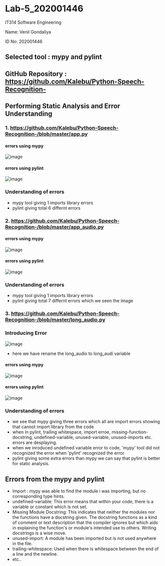 # Lab-5_202001446

 IT314 Software Engineering     
                                                          
Name: Venil Gondaliya
                                                              
ID No: 202001446
## Selected tool :  mypy and pylint
## GitHub Repository : https://github.com/Kalebu/Python-Speech-Recognition-

## Performing Static Analysis and Error Understanding

### 1. https://github.com/Kalebu/Python-Speech-Recognition-/blob/master/app.py
#### errors using mypy
![image](https://user-images.githubusercontent.com/75674810/227481663-8586b878-1c5e-4e97-a729-3210b8991050.png)
#### errors using pylint
![image](https://user-images.githubusercontent.com/75674810/227483208-98465ad6-5b81-4636-b478-e077eb7de89d.png)
### **Understanding of errors**
* mypy tool giving 1 imports library errors
* pylint giving total 6 differnt errors

### 2. https://github.com/Kalebu/Python-Speech-Recognition-/blob/master/app_audio.py
#### errors using mypy
![image](https://user-images.githubusercontent.com/75674810/227481753-fddd20d3-38da-4584-add3-142bc8360246.png)
#### errors using pylint
![image](https://user-images.githubusercontent.com/75674810/227483480-6284805a-cf42-4445-bcaf-baf4fa746ac4.png)
### **Understanding of errors**
* mypy tool giving 1 imports library errors
* pylint giving total 7 differnt errors which we seen the image

### 3. https://github.com/Kalebu/Python-Speech-Recognition-/blob/master/long_audio.py

### **Introducing Error** 
![image](https://user-images.githubusercontent.com/75674810/227483630-04ec6c36-9ff7-4722-a7f8-95ae221b75ed.png)
* here we have rename the long_audio to long_audi variable

#### errors using mypy
![image](https://user-images.githubusercontent.com/75674810/227482980-b348dbc7-c2c8-4a10-a7cc-d9b02b4030a8.png)
#### errors using pylint
![image](https://user-images.githubusercontent.com/75674810/227483534-3e615896-67be-417e-baa0-750a18aad82f.png)
### **Understanding of errors**
* we see that mypy giving three errors which all are import errors showing that cannot import library from the code
* when in pylint, trailing whitespace, import erroe, missing-function-docstring, undefined-variable, unused-variable, unused-imports etc. errors are desplaying.
* when we inroduced undefined variable error to code, 'mypy' tool did not recognized the error when 'pylint' recognized the error
* pylint giving some extra errors than mypy we can say that pylint is better for static analysis.

## Errors from the mypy and pylint
* Import : mypy was able to find the module i was importing, but no corresponding type hints.
* undefined-variable: This error means that within your code, there is a variable or constant which is not set.
* Missing Module Docstring: This indicates that neither the modules nor the functions have a docstring given. The docstring functions as a kind of comment or text description that the compiler ignores but which aids in explaining the function's or module's intended use to others. Writing docstrings is a wise move.
* unused-import: A module has been imported but is not used anywhere in the file.
* trailing-whitespace: Used when there is whitespace between the end of a line and the newline.
* etc..
